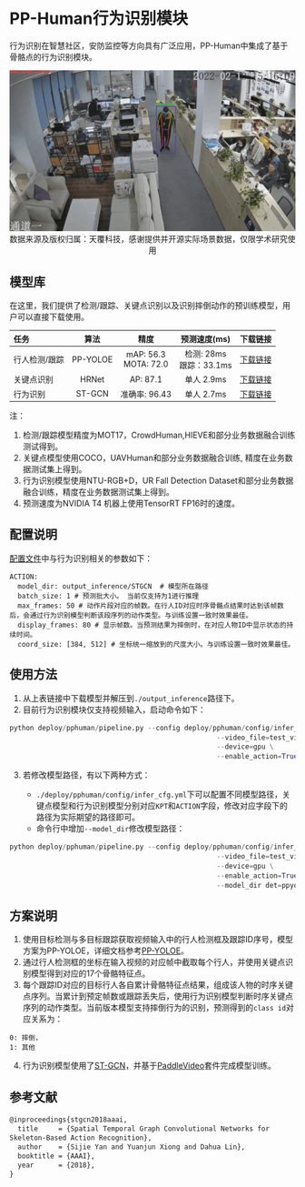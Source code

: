 # PP-Human行为识别模块

行为识别在智慧社区，安防监控等方向具有广泛应用，PP-Human中集成了基于骨骼点的行为识别模块。

<div align="center">
  <img src="./images/action.gif" width='1000'/>
  <center>数据来源及版权归属：天覆科技，感谢提供并开源实际场景数据，仅限学术研究使用</center>
</div>

## 模型库
在这里，我们提供了检测/跟踪、关键点识别以及识别摔倒动作的预训练模型，用户可以直接下载使用。

| 任务 | 算法 | 精度 | 预测速度(ms) | 下载链接 |
|:---------------------|:---------:|:------:|:------:| :---------------------------------------------------------------------------------: |
| 行人检测/跟踪 |  PP-YOLOE | mAP: 56.3 <br> MOTA: 72.0 | 检测: 28ms <br> 跟踪：33.1ms | [下载链接](https://bj.bcebos.com/v1/paddledet/models/pipeline/mot_ppyoloe_l_36e_pipeline.zip) |
| 关键点识别 | HRNet | AP: 87.1 | 单人 2.9ms | [下载链接](https://bj.bcebos.com/v1/paddledet/models/pipeline/dark_hrnet_w32_256x192.zip)|
| 行为识别 |  ST-GCN  | 准确率: 96.43 | 单人 2.7ms | [下载链接](https://bj.bcebos.com/v1/paddledet/models/pipeline/STGCN.zip) |


注：
1. 检测/跟踪模型精度为MOT17，CrowdHuman,HIEVE和部分业务数据融合训练测试得到。
2. 关键点模型使用COCO，UAVHuman和部分业务数据融合训练, 精度在业务数据测试集上得到。
3. 行为识别模型使用NTU-RGB+D，UR Fall Detection Dataset和部分业务数据融合训练，精度在业务数据测试集上得到。
4. 预测速度为NVIDIA T4 机器上使用TensorRT FP16时的速度。

## 配置说明
[配置文件](../config/infer_cfg.yml)中与行为识别相关的参数如下：
```
ACTION:
  model_dir: output_inference/STGCN  # 模型所在路径
  batch_size: 1 # 预测批大小。 当前仅支持为1进行推理
  max_frames: 50 # 动作片段对应的帧数。在行人ID对应时序骨骼点结果时达到该帧数后，会通过行为识别模型判断该段序列的动作类型。与训练设置一致时效果最佳。
  display_frames: 80 # 显示帧数。当预测结果为摔倒时，在对应人物ID中显示状态的持续时间。
  coord_size: [384, 512] # 坐标统一缩放到的尺度大小。与训练设置一致时效果最佳。
```

## 使用方法
1. 从上表链接中下载模型并解压到```./output_inference```路径下。
2. 目前行为识别模块仅支持视频输入，启动命令如下：
```python
python deploy/pphuman/pipeline.py --config deploy/pphuman/config/infer_cfg.yml \
                                                   --video_file=test_video.mp4 \
                                                   --device=gpu \
                                                   --enable_action=True
```
3. 若修改模型路径，有以下两种方式：

    - ```./deploy/pphuman/config/infer_cfg.yml```下可以配置不同模型路径，关键点模型和行为识别模型分别对应`KPT`和`ACTION`字段，修改对应字段下的路径为实际期望的路径即可。
    - 命令行中增加`--model_dir`修改模型路径：
```python
python deploy/pphuman/pipeline.py --config deploy/pphuman/config/infer_cfg.yml \
                                                   --video_file=test_video.mp4 \
                                                   --device=gpu \
                                                   --enable_action=True \
                                                   --model_dir det=ppyoloe/
```

## 方案说明
1. 使用目标检测与多目标跟踪获取视频输入中的行人检测框及跟踪ID序号，模型方案为PP-YOLOE，详细文档参考[PP-YOLOE](../../../configs/ppyoloe)。
2. 通过行人检测框的坐标在输入视频的对应帧中截取每个行人，并使用关键点识别模型得到对应的17个骨骼特征点。
3. 每个跟踪ID对应的目标行人各自累计骨骼特征点结果，组成该人物的时序关键点序列。当累计到预定帧数或跟踪丢失后，使用行为识别模型判断时序关键点序列的动作类型。当前版本模型支持摔倒行为的识别，预测得到的`class id`对应关系为：
```
0: 摔倒，
1: 其他
```
4. 行为识别模型使用了[ST-GCN](https://arxiv.org/abs/1801.07455)，并基于[PaddleVideo](https://github.com/PaddlePaddle/PaddleVideo/blob/develop/docs/zh-CN/model_zoo/recognition/stgcn.md)套件完成模型训练。

## 参考文献
```
@inproceedings{stgcn2018aaai,
  title     = {Spatial Temporal Graph Convolutional Networks for Skeleton-Based Action Recognition},
  author    = {Sijie Yan and Yuanjun Xiong and Dahua Lin},
  booktitle = {AAAI},
  year      = {2018},
}
```
